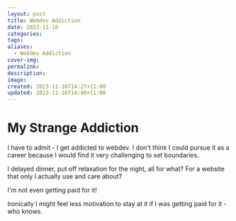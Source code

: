 ```yaml
---
layout: post
title: Webdev Addiction
date: 2023-11-16
categories: 
tags: 
aliases:
  - Webdev Addiction
cover-img: 
permalink: 
description: 
image: 
created: 2023-11-16T14:27+11:00
updated: 2023-11-16T14:40+11:00
---
```

# My Strange Addiction
I have to admit - I get addicted to webdev.
I don't think I could pursue it as a career because I would find it very challenging to set boundaries.

I delayed dinner, put off relaxation for the night, all for what? For a website that only I actually use and care about?

I'm not even getting paid for it!

Ironically I might feel less motivation to stay at it if I was getting paid for it - who knows.